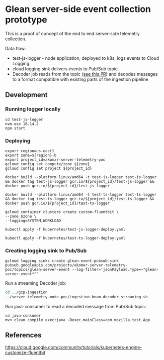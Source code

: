 # Glean server-side event collection prototype
This is a proof of concept of the end to end server-side telemetry collection.

Data flow:
* test-js-logger - node application, deployed to k8s, logs events to Cloud Logging
* cloud logging sink delivers events to Pub/Sub topic
* Decoder job reads from the topic ([see this PR](https://github.com/mozilla/gcp-ingestion/pull/2400)) and decodes messages to a format compatible with existing parts of the ingestion pipeline


## Development
### Running logger locally
```
cd test-js-logger
nvm use 18.14.2
npm start
```

### Deploying
```
export region=us-east1
export zone=${region}-b
export project_id=akomar-server-telemetry-poc
gcloud config set compute/zone ${zone}
gcloud config set project ${project_id}
```

```
docker build --platform linux/amd64 -t test-js-logger test-js-logger && docker tag test-js-logger gcr.io/${project_id}/test-js-logger && docker push gcr.io/${project_id}/test-js-logger

docker build --platform linux/amd64 -t test-ts-logger test-ts-logger && docker tag test-ts-logger gcr.io/${project_id}/test-ts-logger && docker push gcr.io/${project_id}/test-ts-logger
```

```
gcloud container clusters create custom-fluentbit \
--zone $zone \
--logging=SYSTEM,WORKLOAD
```

```
kubectl apply -f kubernetes/test-js-logger-deploy.yaml

kubectl apply -f kubernetes/test-ts-logger-deploy.yaml
```

### Creating logging sink to Pub/Sub
```
gcloud logging sinks create glean-event-pubsub-sink pubsub.googleapis.com/projects/akomar-server-telemetry-poc/topics/glean-server-event --log-filter='jsonPayload.Type=~"glean-server-event*"'
```
Run a streaming Decoder job:
```sh
cd ../gcp-ingestion
../server-telemetry-node-poc/ingestion-beam-decoder-streaming.sh
```
Run java-consumer to read a decoded message from Pub/Sub topic:
```
cd java-consumer
mvn clean compile exec:java -Dexec.mainClass=com.mozilla.test.App
```

## References
https://cloud.google.com/community/tutorials/kubernetes-engine-customize-fluentbit
